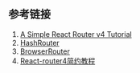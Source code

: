 ## 参考链接
1. [A Simple React Router v4 Tutorial
](https://medium.com/@pshrmn/a-simple-react-router-v4-tutorial-7f23ff27adf)
2. [HashRouter](https://codepen.io/pshrmn/pen/YZXZqM)  
3. [BrowserRouter](https://codesandbox.io/s/vVoQVk78)
4. [React-router4简约教程](http://react-china.org/t/react-router4/15843)
